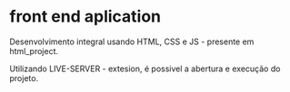 # front end aplication

Desenvolvimento integral usando HTML, CSS e JS - presente em
html_project.

Utilizando LIVE-SERVER - extesion, é possivel a abertura e execução 
do projeto.

